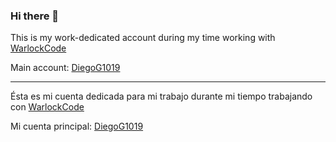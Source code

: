### Hi there 👋

This is my work-dedicated account during my time working with [WarlockCode](https://www.linkedin.com/company/warlockcode)

Main account: [DiegoG1019](https://github.com/DiegoG1019)

-----------

Ésta es mi cuenta dedicada para mi trabajo durante mi tiempo trabajando con [WarlockCode](https://www.linkedin.com/company/warlockcode)

Mi cuenta principal: [DiegoG1019](https://github.com/DiegoG1019)
